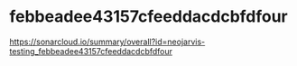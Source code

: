 # febbeadee43157cfeeddacdcbfdfour
https://sonarcloud.io/summary/overall?id=neojarvis-testing_febbeadee43157cfeeddacdcbfdfour
